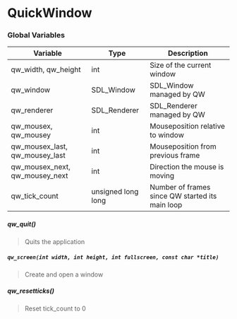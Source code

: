 # QuickWindow

### Global Variables

 Variable | Type | Description
----------|------|-------------
qw_width, qw_height | int | Size of the current window
qw_window | SDL_Window | SDL_Window managed by QW
qw_renderer | SDL_Renderer | SDL_Renderer managed by QW
qw_mousex, qw_mousey | int | Mouseposition relative to window
qw_mousex_last, qw_mousey_last | int | Mouseposition from previous frame
qw_mousex_next, qw_mousey_next | int | Direction the mouse is moving
qw_tick_count | unsigned long long | Number of frames since QW started its main loop

##### qw_quit()
> Quits the application

##### `qw_screen(int width, int height, int fullscreen, const char *title)`
> Create and open a window

##### qw_resetticks()
> Reset tick_count to 0
